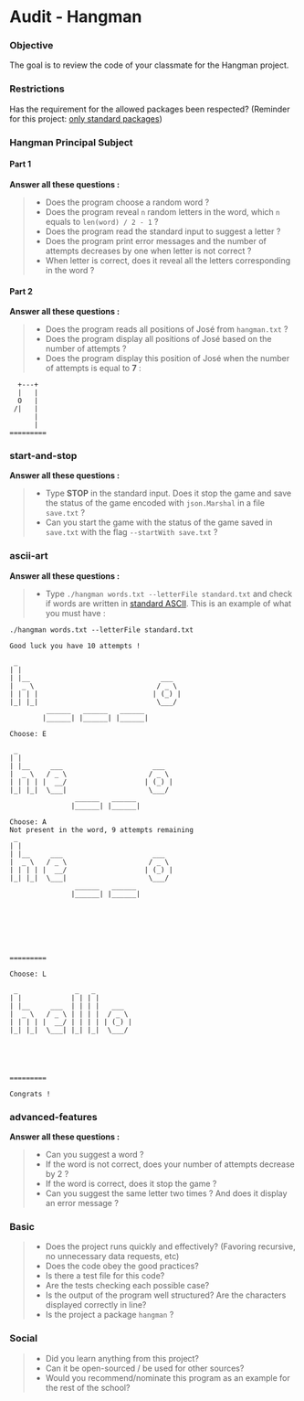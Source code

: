 # Audit - Hangman

### Objective 

The goal is to review the code of your classmate for the Hangman project.

### Restrictions

Has the requirement for the allowed packages been respected? (Reminder for this project: [only standard packages](https://pkg.go.dev/std))

### Hangman Principal Subject

#### Part 1

**Answer all these questions :**

> - Does the program choose a random word ?
> - Does the program reveal ```n``` random letters in the word, which ```n``` equals to ```len(word) / 2 - 1``` ?
> - Does the program read the standard input to suggest a letter ?
> - Does the program print error messages and the number of attempts decreases by one when letter is not correct ?
> - When letter is correct, does it reveal all the letters corresponding in the word ?

#### Part 2

**Answer all these questions :**

> - Does the program reads all positions of José from ```hangman.txt``` ?
> - Does the program display all positions of José based on the number of attempts ?
> - Does the program display this position of José when the number of attempts is equal to **7** :

```
  +---+  
  |   |  
  O   |  
 /|   |  
      |  
      |  
=========
```

### start-and-stop

**Answer all these questions :**

> - Type **STOP** in the standard input. Does it stop the game and save the status of the game encoded with ```json.Marshal``` in a file ```save.txt``` ?
> - Can you start the game with the status of the game saved in ```save.txt``` with the flag ```--startWith save.txt``` ?

### ascii-art

**Answer all these questions :**

> - Type ```./hangman words.txt --letterFile standard.txt``` and check if words are written in [standard ASCII](https://lyon-ynov-campus.github.io/YTrack/subjects/hangman/dictionnary/standard.txt).
This is an example of what you must have :

```
./hangman words.txt --letterFile standard.txt

Good luck you have 10 attempts !

 _
| |
| |__                                ___
|  _ \                              / _ \
| | | |                            | (_) |
|_| |_|                             \___/
         ______   ______   ______
        |______| |______| |______|
    
Choose: E

 _
| |
| |__     ___                      ___
|  _ \   / _ \                    / _ \
| | | | |  __/                   | (_) |
|_| |_|  \___|                    \___/
                ______   ______
               |______| |______|

Choose: A
Not present in the word, 9 attempts remaining
 _
| |
| |__     ___                      ___
|  _ \   / _ \                    / _ \
| | | | |  __/                   | (_) |
|_| |_|  \___|                    \___/
                ______   ______
               |______| |______|
   






=========

Choose: L

 _              _   _
| |            | | | |
| |__     ___  | | | |   ___
|  _ \   / _ \ | | | |  / _ \
| | | | |  __/ | | | | | (_) |
|_| |_|  \___| |_| |_|  \___/





=========

Congrats !
```

### advanced-features

**Answer all these questions :**

> - Can you suggest a word ?
> - If the word is not correct, does your number of attempts decrease by 2 ?
> - If the word is correct, does it stop the game ?
> - Can you suggest the same letter two times ? And does it display an error message ?

### Basic

> - Does the project runs quickly and effectively? (Favoring recursive, no unnecessary data requests, etc)
> - Does the code obey the good practices?
> - Is there a test file for this code?
> - Are the tests checking each possible case?
> - Is the output of the program well structured? Are the characters displayed correctly in line?
> - Is the project a package ```hangman``` ?

### Social

> - Did you learn anything from this project?
> - Can it be open-sourced / be used for other sources?
> - Would you recommend/nominate this program as an example for the rest of the school?
<br>